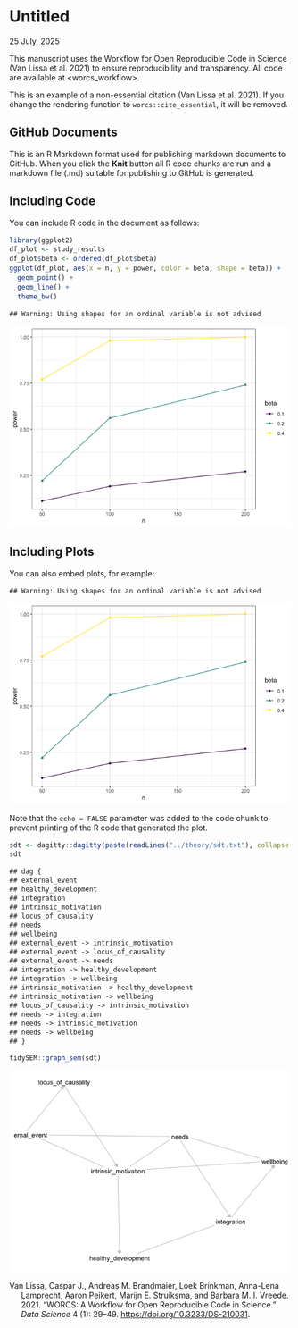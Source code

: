 Untitled
================
25 July, 2025

This manuscript uses the Workflow for Open Reproducible Code in Science
(Van Lissa et al. 2021) to ensure reproducibility and transparency. All
code <!--and data--> are available at <worcs_workflow>.

This is an example of a non-essential citation (Van Lissa et al. 2021).
If you change the rendering function to `worcs::cite_essential`, it will
be removed.

<!--The function below inserts a notification if the manuscript is knit using synthetic data. Make sure to insert it after load_data().-->

## GitHub Documents

This is an R Markdown format used for publishing markdown documents to
GitHub. When you click the **Knit** button all R code chunks are run and
a markdown file (.md) suitable for publishing to GitHub is generated.

## Including Code

You can include R code in the document as follows:

``` r
library(ggplot2)
df_plot <- study_results
df_plot$beta <- ordered(df_plot$beta)
ggplot(df_plot, aes(x = n, y = power, color = beta, shape = beta)) +
  geom_point() +
  geom_line() +
  theme_bw()
```

    ## Warning: Using shapes for an ordinal variable is not advised

![](manuscript_files/figure-gfm/unnamed-chunk-1-1.png)<!-- -->

## Including Plots

You can also embed plots, for example:

    ## Warning: Using shapes for an ordinal variable is not advised

![](manuscript_files/figure-gfm/pressure-1.png)<!-- -->

Note that the `echo = FALSE` parameter was added to the code chunk to
prevent printing of the R code that generated the plot.

``` r
sdt <- dagitty::dagitty(paste(readLines("../theory/sdt.txt"), collapse = "\n"))
sdt
```

    ## dag {
    ## external_event
    ## healthy_development
    ## integration
    ## intrinsic_motivation
    ## locus_of_causality
    ## needs
    ## wellbeing
    ## external_event -> intrinsic_motivation
    ## external_event -> locus_of_causality
    ## external_event -> needs
    ## integration -> healthy_development
    ## integration -> wellbeing
    ## intrinsic_motivation -> healthy_development
    ## intrinsic_motivation -> wellbeing
    ## locus_of_causality -> intrinsic_motivation
    ## needs -> integration
    ## needs -> intrinsic_motivation
    ## needs -> wellbeing
    ## }

``` r
tidySEM::graph_sem(sdt)
```

![](manuscript_files/figure-gfm/unnamed-chunk-2-1.png)<!-- -->

<div id="refs" class="references csl-bib-body hanging-indent"
entry-spacing="0">

<div id="ref-vanlissaWORCSWorkflowOpen2021" class="csl-entry">

Van Lissa, Caspar J., Andreas M. Brandmaier, Loek Brinkman, Anna-Lena
Lamprecht, Aaron Peikert, Marijn E. Struiksma, and Barbara M. I. Vreede.
2021. “WORCS: A Workflow for Open Reproducible Code in Science.” *Data
Science* 4 (1): 29–49. <https://doi.org/10.3233/DS-210031>.

</div>

</div>

